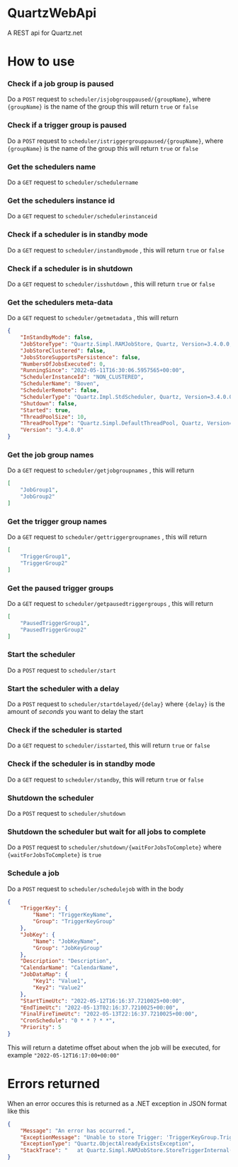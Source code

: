 # QuartzWebApi
A REST api for Quartz.net

How to use
==========

### Check if a job group is paused

Do a `POST` request to `scheduler/isjobgrouppaused/{groupName}`, where `{groupName}` is the name of the group this will return `true` or `false`

### Check if a trigger group is paused

Do a `POST` request to `scheduler/istriggergrouppaused/{groupName}`, where `{groupName}` is the name of the group this will return `true` or `false`

### Get the schedulers name

Do a `GET` request to `scheduler/schedulername`

### Get the schedulers instance id

Do a `GET` request to `scheduler/schedulerinstanceid`

### Check if a scheduler is in standby mode

Do a `GET` request to `scheduler/instandbymode` , this will return `true` or `false`

### Check if a scheduler is in shutdown

Do a `GET` request to `scheduler/isshutdown` , this will return `true` or `false`

### Get the schedulers meta-data

Do a `GET` request to `scheduler/getmetadata` , this will return

```json
{
    "InStandbyMode": false,
    "JobStoreType": "Quartz.Simpl.RAMJobStore, Quartz, Version=3.4.0.0, Culture=neutral, PublicKeyToken=f6b8c98a402cc8a4",
    "JobStoreClustered": false,
    "JobsStoreSupportsPersistence": false,
    "NumbersOfJobsExecuted": 0,
    "RunningSince": "2022-05-11T16:30:06.5957565+00:00",
    "SchedulerInstanceId": "NON_CLUSTERED",
    "SchedulerName": "Boven",
    "SchedulerRemote": false,
    "SchedulerType": "Quartz.Impl.StdScheduler, Quartz, Version=3.4.0.0, Culture=neutral, PublicKeyToken=f6b8c98a402cc8a4",
    "Shutdown": false,
    "Started": true,
    "ThreadPoolSize": 10,
    "ThreadPoolType": "Quartz.Simpl.DefaultThreadPool, Quartz, Version=3.4.0.0, Culture=neutral, PublicKeyToken=f6b8c98a402cc8a4",
    "Version": "3.4.0.0"
}
```

### Get the job group names

Do a `GET` request to `scheduler/getjobgroupnames` , this will return

```json
[
    "JobGroup1",
    "JobGroup2"
]
```

### Get the trigger group names

Do a `GET` request to `scheduler/gettriggergroupnames` , this will return

```json
[
    "TriggerGroup1",
    "TriggerGroup2"
]
```

### Get the paused trigger groups

Do a `GET` request to `scheduler/getpausedtriggergroups` , this will return

```json
[
    "PausedTriggerGroup1",
    "PausedTriggerGroup2"
]
```

### Start the scheduler

Do a `POST` request to `scheduler/start`

### Start the scheduler with a delay

Do a `POST` request to `scheduler/startdelayed/{delay}` where `{delay}` is the amount of *seconds* you want to delay the start

### Check if the scheduler is started

Do a `GET` request to `scheduler/isstarted`, this will return `true` or `false`

### Check if the scheduler is in standby mode

Do a `GET` request to `scheduler/standby`, this will return `true` or `false`

### Shutdown the scheduler

Do a `POST` request to `scheduler/shutdown`

### Shutdown the scheduler but wait for all jobs to complete

Do a `POST` request to `scheduler/shutdown/{waitForJobsToComplete}` where `{waitForJobsToComplete}` is `true`

### Schedule a job

Do a `POST` request to `scheduler/schedulejob` with in the body

```json
{
    "TriggerKey": {
        "Name": "TriggerKeyName",
        "Group": "TriggerKeyGroup"
    },
    "JobKey": {
        "Name": "JobKeyName",
        "Group": "JobKeyGroup"
    },
    "Description": "Description",
    "CalendarName": "CalendarName",
    "JobDataMap": {
        "Key1": "Value1",
        "Key2": "Value2"
    },
    "StartTimeUtc": "2022-05-12T16:16:37.7210025+00:00",
    "EndTimeUtc": "2022-05-13T02:16:37.7210025+00:00",
    "FinalFireTimeUtc": "2022-05-13T22:16:37.7210025+00:00",
    "CronSchedule": "0 * * ? * *",
    "Priority": 5
}
```

This will return a datetime offset about when the job will be executed, for example `"2022-05-12T16:17:00+00:00"`

Errors returned
===============

When an error occures this is returned as a .NET exception in JSON format like this

```json
{
    "Message": "An error has occurred.",
    "ExceptionMessage": "Unable to store Trigger: 'TriggerKeyGroup.TriggerKeyName', because one already exists with this identification.",
    "ExceptionType": "Quartz.ObjectAlreadyExistsException",
    "StackTrace": "   at Quartz.Simpl.RAMJobStore.StoreTriggerInternal(IOperableTrigger newTrigger, Boolean replaceExisting)\r\n   at Quartz.Simpl.RAMJobStore.StoreTrigger(IOperableTrigger newTrigger, Boolean replaceExisting, CancellationToken cancellationToken)\r\n   at Quartz.Core.QuartzScheduler.<ScheduleJob>d__83.MoveNext()\r\n--- End of stack trace from previous location where exception was thrown ---\r\n   at System.Runtime.ExceptionServices.ExceptionDispatchInfo.Throw()\r\n   at System.Runtime.CompilerServices.TaskAwaiter.HandleNonSuccessAndDebuggerNotification(Task task)\r\n   at System.Threading.Tasks.TaskHelpersExtensions.<CastToObject>d__1`1.MoveNext()\r\n--- End of stack trace from previous location where exception was thrown ---\r\n   at System.Runtime.ExceptionServices.ExceptionDispatchInfo.Throw()\r\n   at System.Runtime.CompilerServices.TaskAwaiter.HandleNonSuccessAndDebuggerNotification(Task task)\r\n   at System.Web.Http.Controllers.ApiControllerActionInvoker.<InvokeActionAsyncCore>d__1.MoveNext()\r\n--- End of stack trace from previous location where exception was thrown ---\r\n   at System.Runtime.ExceptionServices.ExceptionDispatchInfo.Throw()\r\n   at System.Runtime.CompilerServices.TaskAwaiter.HandleNonSuccessAndDebuggerNotification(Task task)\r\n   at System.Web.Http.Controllers.ActionFilterResult.<ExecuteAsync>d__5.MoveNext()\r\n--- End of stack trace from previous location where exception was thrown ---\r\n   at System.Runtime.ExceptionServices.ExceptionDispatchInfo.Throw()\r\n   at System.Runtime.CompilerServices.TaskAwaiter.HandleNonSuccessAndDebuggerNotification(Task task)\r\n   at System.Web.Http.Dispatcher.HttpControllerDispatcher.<SendAsync>d__15.MoveNext()"
}
```
